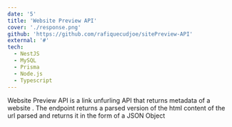 ```yaml
---
date: '5'
title: 'Website Preview API'
cover: './response.png'
github: 'https://github.com/rafiquecudjoe/sitePreview-API'
external: '#'
tech:
  - NestJS
  - MySQL
  - Prisma
  - Node.js
  - Typescript
---
```


Website Preview API is a link unfurling API that returns metadata of a website . The endpoint returns a parsed version of the html content of the url parsed and returns it in the form of a JSON Object

